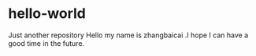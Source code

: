 # hello-world
Just another repository
Hello my name is zhangbaicai .I hope I can have a good time in the future.
